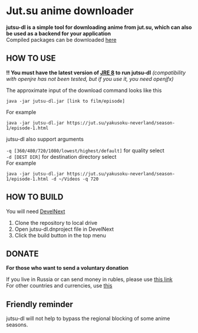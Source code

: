 # Jut.su anime downloader
**jutsu-dl is a simple tool for downloading anime from jut.su, which can also be used as a backend for your application**\
Compiled packages can be downloaded [here](https://github.com/ZzEdovec/jutsu-dl/releases)
## HOW TO USE
**!! You must have the latest version of [JRE 8](https://www.java.com) to run jutsu-dl** *(compatibility with openjre has not been tested, but if you use it, you need openjfx)*

The approximate input of the download command looks like this

    java -jar jutsu-dl.jar [link to film/episode]
For example

    java -jar jutsu-dl.jar https://jut.su/yakusoku-neverland/season-1/episode-1.html

jutsu-dl also support arguments

`-q [360/480/720/1080/lowest/highest/default]` for quality select\
`-d [DEST DIR]` for destination directory select\
For example

    java -jar jutsu-dl.jar https://jut.su/yakusoku-neverland/season-1/episode-1.html -d ~/Videos -q 720
## HOW TO BUILD
You will need [DevelNext](https://develnext.org)

1. Clone the repository to local drive
2. Open jutsu-dl.dnproject file in DevelNext
3. Click the build button in the top menu
## DONATE
**For those who want to send a voluntary donation**

If you live in Russia or can send money in rubles, please use [this link](https://yoomoney.ru/to/4100116276215735)\
For other countries and currencies, use [this](https://www.donationalerts.com/r/queinu)
## Friendly reminder
jutsu-dl will not help to bypass the regional blocking of some anime seasons.
